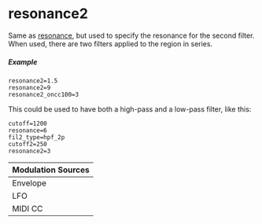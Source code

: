 ---
---
# resonance2

Same as [resonance](resonance), but used to specify the resonance for the second
filter. When used, there are two filters applied to the region in series.

##### Example

```
resonance2=1.5
resonance2=9
resonance2_oncc100=3
```

This could be used to have both a high-pass and a low-pass filter, like this:

```
cutoff=1200
resonance=6
fil2_type=hpf_2p
cutoff2=250
resonance2=3
```

| Modulation Sources
|           ---
| Envelope | ✓ |
| LFO      | ✓ |
| MIDI CC  | ✓ | resonance2_onccN
